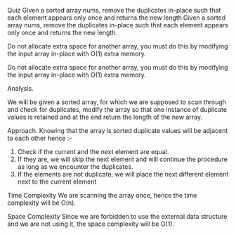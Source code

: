 Quiz
Given a sorted array nums, remove the duplicates in-place such that each element appears only once and returns the new length.Given a sorted array nums, remove the duplicates in-place such that each element appears only once and returns the new length.

Do not allocate extra space for another array, you must do this by modifying the input array in-place with O(1) extra memory.


Do not allocate extra space for another array, you must do this by modifying the input array in-place with O(1) extra memory.

Analysis.

We will be given a sorted array, for which we are supposed to scan through and check for duplicates, modify the array so that one instance of duplicate values is retained and at the end return the length of the new array.

Approach.
Knowing that the array is sorted duplicate values will be adjacent to each other hence :-
1. Check if the current and the next element are equal.
2. If they are, we will skip the next element and will continue the procedure as long as we encounter the duplicates.
3. If the elements are not duplicate, we will place the next different element next to the current element

Time Complexity
We are scanning the array once, hence the time complexity will be O(n).

Space Complexity
Since we are forbidden to use the external data structure and we are not using it, the space complexity will be O(1).